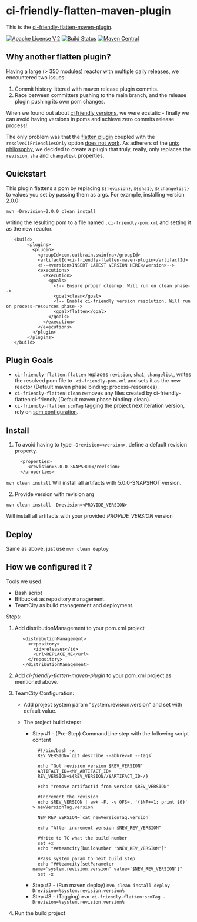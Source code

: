 # ci-friendly-flatten-maven-plugin 

This is the [ci-friendly-flatten-maven-plugin](https://github.com/outbrain/ci-friendly-flatten-maven-plugin).

[![Apache License V.2](https://img.shields.io/badge/license-Apache%20V.2-blue.svg)](https://github.com/outbrain/ci-friendly-plugin/blob/master/LICENSE) 
[![Build Status](https://travis-ci.org/outbrain/ci-friendly-flatten-maven-plugin.svg?branch=main)](https://travis-ci.org/github/outbrain/ci-friendly-flatten-maven-plugin)
[![Maven Central](https://img.shields.io/maven-central/v/com.outbrain.swinfra/ci-friendly-flatten-maven-plugin.svg?label=Maven%20Central)](http://search.maven.org/#search%7Cga%7C1%7Cci-friendly-flatten-maven-plugin)

## Why another flatten plugin?
Having a large (> 350 modules) reactor with multiple daily releases,
we encountered two issues:
1) Commit history littered with maven release plugin commits.
2) Race between committers pushing to the main branch, and the release plugin pushing its own pom changes.

When we found out about [ci friendly versions](https://maven.apache.org/maven-ci-friendly.html), we were ecstatic - finally we can avoid having
versions in poms and achieve zero commits release process!

The only problem was that the [flatten plugin](https://www.mojohaus.org/flatten-maven-plugin) coupled with the `resolveCiFriendliesOnly`
option [does not work](https://github.com/mojohaus/flatten-maven-plugin/issues/51#issuecomment-566069689).
As adherers of the [unix philosophy](https://en.wikipedia.org/wiki/Unix_philosophy#:~:text=The%20Unix%20philosophy%20emphasizes%20building,as%20opposed%20to%20monolithic%20design.),
we decided to create a plugin that truly, really, only replaces the `revision`, `sha` and `changelist` properties. 

## Quickstart
This plugin flattens a pom by replacing `${revision}`, `${sha1}`, `${changelist}` to 
 values you set by passing them as args. For example, installing version 2.0.0:
 
    mvn -Drevision=2.0.0 clean install
   
 writing the resulting pom to a file named `.ci-friendly-pom.xml` and setting it as the new reactor.
```
   <build>
        <plugins>
          <plugin>
            <groupId>com.outbrain.swinfra</groupId>
            <artifactId>ci-friendly-flatten-maven-plugin</artifactId>
            <!--<version>INSERT LATEST VERSION HERE</version>-->
            <executions>
              <execution>
                <goals>
                  <!-- Ensure proper cleanup. Will run on clean phase-->
                  <goal>clean</goal>
                  <!-- Enable ci-friendly version resolution. Will run on process-resources phase-->
                  <goal>flatten</goal>
                </goals>
              </execution>
            </executions>
          </plugin>
        </plugins>
   </build>
```
## Plugin Goals
 - `ci-friendly-flatten:flatten` replaces `revision`, `sha1`, `changelist`, writes the resolved pom file to `.ci-friendly-pom.xml` and sets it as the new reactor (Default maven phase binding: process-resources).
 - `ci-friendly-flatten:clean` removes any files created by ci-friendly-flatten:ci-friendly (Default maven phase binding: clean).
 - `ci-friendly-flatten:scmTag` tagging the project next iteration version, rely on [scm configuration](https://maven.apache.org/scm/maven-scm-plugin/usage.html).
 
## Install

1. To avoid having to type `-Drevision=<version>`, define a default revision property. 

         <properties>
            <revision>5.0.0-SNAPSHOT</revision>
         </properties>

`mvn clean install`
Will install all artifacts with 5.0.0-SNAPSHOT version.

2. Provide version with revision arg

`mvn clean install -Drevision=<PROVIDE_VERSION>`

Will install all artifacts with your provided *PROVIDE_VERSION* version

## Deploy

Same as above, just use `mvn clean deploy`


## How we configured it ?

Tools we used:
- Bash script
- Bitbucket as repository management.
- TeamCity as build management and deployment.

Steps:
1. Add distributionManagement to your pom.xml project
        
          <distributionManagement>
            <repository>
              <id>releases</id>
              <url>REPLACE_ME</url>
            </repository>
          </distributionManagement>
        
  
2. Add *ci-friendly-flatten-maven-plugin* to your pom.xml project as mentioned above.
3. TeamCity Configuration:
    
    - Add project system param "system.revision.version" and set with default value.
    
    - The project build steps:
        
      - Step #1 - (Pre-Step) CommandLine step with the following script content
        ```
          #!/bin/bash -x
          REV_VERSION=`git describe --abbrev=0 --tags`
          
          echo "Got revision version $REV_VERSION"
          ARTIFACT_ID=<MY_ARTIFACT_ID>
          REV_VERSION=${REV_VERSION//$ARTIFACT_ID-/}
          
          echo "remove artifactId from version $REV_VERSION"
          
          #Increment the revision
          echo $REV_VERSION | awk -F. -v OFS=. '{$NF+=1; print $0}' > newVersionTag.version
          
          NEW_REV_VERSION=`cat newVersionTag.version`
          
          echo "After increment version $NEW_REV_VERSION"
          
          #Write to TC what the build number
          set +x
          echo "##teamcity[buildNumber '$NEW_REV_VERSION']"
          
          #Pass system param to next build step
          echo "##teamcity[setParameter name='system.revision.version' value='$NEW_REV_VERSION']"
          set -x
        ```
       - Step #2 - (Run maven deploy) 
          `mvn clean install deploy -Drevision=%system.revision.version%`
       - Step #3 - (Tagging)
          `mvn ci-friendly-flatten:scmTag -Drevision=%system.revision.version%`

4. Run the build project        